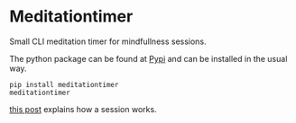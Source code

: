 # Meditationtimer

Small CLI meditation timer for mindfullness sessions.

The python package can be found at [Pypi](https://pypi.org/project/meditationtimer/) and can be installed in the usual way.

```
pip install meditationtimer
meditationtimer
```

[this post](https://www.reddit.com/r/getdisciplined/comments/1wqeoi/i_recommend_the_willpower_instinct_by_kelly/cf58h0k/) explains how a session works. 
